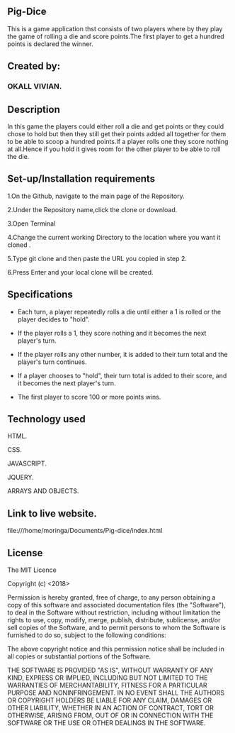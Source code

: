 ## Pig-Dice

This is a game application thst consists of two players where by they play the game of rolling a die and score points.The first player to get a hundred points is declared the winner.
## Created by:

### OKALL VIVIAN.

## Description

In this game the players could either roll a die and get points or they could chose to hold but then they still get their points added all together for them to be able to scoop a hundred points.If a player rolls one they score nothing at all.Hence if you hold it gives room for the other player to be able to roll the die.

## Set-up/Installation requirements
1.On the Github, navigate to the main page of the Repository.

2.Under the Repository name,click the clone or download.

3.Open Terminal

4.Change the current working Directory to the location where you want it cloned .

5.Type git clone and then paste the URL you copied in step 2.

6.Press Enter and your local clone will be created.

## Specifications
- Each turn, a player repeatedly rolls a die until either a 1 is rolled or the player decides to "hold".

- If the player rolls a 1, they score nothing and it becomes the next player's turn.

- If the player rolls any other number, it is added to their turn total and the player's turn continues.

- If a player chooses to "hold", their turn total is added to their score, and it becomes the next player's turn.

- The first player to score 100 or more points wins.

## Technology used
HTML.

CSS.

JAVASCRIPT.

JQUERY.

ARRAYS AND OBJECTS.

## Link to live website.

file:///home/moringa/Documents/Pig-dice/index.html

## License

The MIT Licence

Copyright (c) <2018> <Okall Vivian>

Permission is hereby granted, free of charge, to any person obtaining a copy
of this software and associated documentation files (the "Software"), to deal
in the Software without restriction, including without limitation the rights
to use, copy, modify, merge, publish, distribute, sublicense, and/or sell
copies of the Software, and to permit persons to whom the Software is
furnished to do so, subject to the following conditions:

The above copyright notice and this permission notice shall be included in all
copies or substantial portions of the Software.

THE SOFTWARE IS PROVIDED "AS IS", WITHOUT WARRANTY OF ANY KIND, EXPRESS OR
IMPLIED, INCLUDING BUT NOT LIMITED TO THE WARRANTIES OF MERCHANTABILITY,
FITNESS FOR A PARTICULAR PURPOSE AND NONINFRINGEMENT. IN NO EVENT SHALL THE
AUTHORS OR COPYRIGHT HOLDERS BE LIABLE FOR ANY CLAIM, DAMAGES OR OTHER
LIABILITY, WHETHER IN AN ACTION OF CONTRACT, TORT OR OTHERWISE, ARISING FROM,
OUT OF OR IN CONNECTION WITH THE SOFTWARE OR THE USE OR OTHER DEALINGS IN THE
SOFTWARE.
